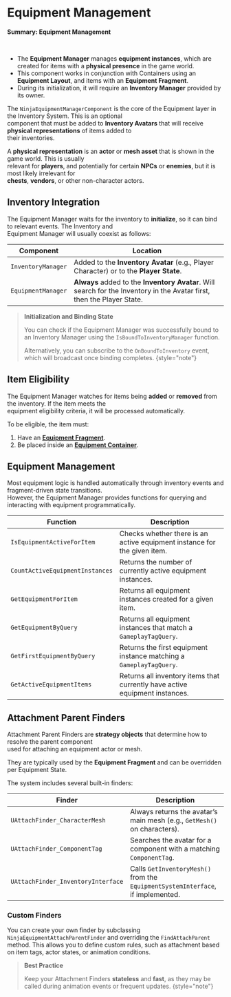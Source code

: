 # Equipment Management
<primary-label ref="inventory"/>

<tldr>
    <p><b>Summary: Equipment Management</b></p>
    <br/>
    <ul>
        <li>The <b>Equipment Manager</b> manages <b>equipment instances</b>, which are created for items with a <b>physical presence</b> in the game world.</li>
        <li>This component works in conjunction with Containers using an <b>Equipment Layout</b>, and items with an <b>Equipment Fragment</b>.</li>
        <li>During its initialization, it will require an <b>Inventory Manager</b> provided by its owner.</li>
    </ul>
</tldr>

The `NinjaEquipmentManagerComponent` is the core of the Equipment layer in the Inventory System. This is an optional  
component that must be added to **Inventory Avatars** that will receive **physical representations** of items added to  
their inventories.

A **physical representation** is an **actor** or **mesh asset** that is shown in the game world. This is usually  
relevant for **players**, and potentially for certain **NPCs** or **enemies**, but it is most likely irrelevant for  
**chests**, **vendors**, or other non-character actors.

## Inventory Integration
The Equipment Manager waits for the inventory to **initialize**, so it can bind to relevant events. The Inventory and  
Equipment Manager will usually coexist as follows:

| Component          | Location                                                                                                                |
|--------------------|-------------------------------------------------------------------------------------------------------------------------|
| `InventoryManager` | Added to the **Inventory Avatar** (e.g., Player Character) or to the **Player State**.                                  |
| `EquipmentManager` | **Always** added to the **Inventory Avatar**. Will search for the Inventory in the Avatar first, then the Player State. |

> **Initialization and Binding State**
>
> You can check if the Equipment Manager was successfully bound to an Inventory Manager using the `IsBoundToInventoryManager` function.
>
> Alternatively, you can subscribe to the `OnBoundToInventory` event, which will broadcast once binding completes.
{style="note"}

## Item Eligibility
The Equipment Manager watches for items being **added** or **removed** from the inventory. If the item meets the  
equipment eligibility criteria, it will be processed automatically.

To be eligible, the item must:

1. Have an **[Equipment Fragment](inv_fragment_equipment.md)**.
2. Be placed inside an **[Equipment Container](inv_layout_equipment.md)**.

## Equipment Management
Most equipment logic is handled automatically through inventory events and fragment-driven state transitions.  
However, the Equipment Manager provides functions for querying and interacting with equipment programmatically.

| Function                        | Description                                                                 |
|---------------------------------|-----------------------------------------------------------------------------|
| `IsEquipmentActiveForItem`      | Checks whether there is an active equipment instance for the given item.    |
| `CountActiveEquipmentInstances` | Returns the number of currently active equipment instances.                 |
| `GetEquipmentForItem`           | Returns all equipment instances created for a given item.                   |
| `GetEquipmentByQuery`           | Returns all equipment instances that match a `GameplayTagQuery`.            |
| `GetFirstEquipmentByQuery`      | Returns the first equipment instance matching a `GameplayTagQuery`.         |
| `GetActiveEquipmentItems`       | Returns all inventory items that currently have active equipment instances. |

## Attachment Parent Finders
Attachment Parent Finders are **strategy objects** that determine how to resolve the parent component  
used for attaching an equipment actor or mesh.

They are typically used by the **Equipment Fragment** and can be overridden per Equipment State.

The system includes several built-in finders:

| Finder                             | Description                                                                     |
|------------------------------------|---------------------------------------------------------------------------------|
| `UAttachFinder_CharacterMesh`      | Always returns the avatar’s main mesh (e.g., `GetMesh()` on characters).        |
| `UAttachFinder_ComponentTag`       | Searches the avatar for a component with a matching `ComponentTag`.             |
| `UAttachFinder_InventoryInterface` | Calls `GetInventoryMesh()` from the `EquipmentSystemInterface`, if implemented. |

### Custom Finders
You can create your own finder by subclassing `NinjaEquipmentAttachParentFinder` and overriding the `FindAttachParent` method.
This allows you to define custom rules, such as attachment based on item tags, actor states, or animation conditions.

> **Best Practice**
> 
> Keep your Attachment Finders **stateless** and **fast**, as they may be called during animation events or frequent updates.
{style="note"}